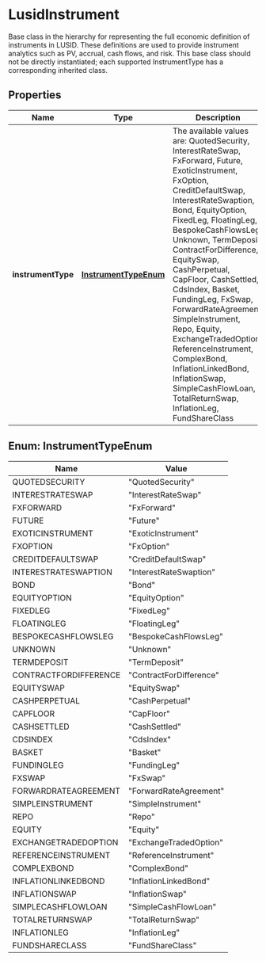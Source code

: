 

# LusidInstrument

Base class in the hierarchy for representing the full economic definition of instruments in LUSID.  These definitions are used to provide instrument analytics such as PV, accrual, cash flows, and risk.  This base class should not be directly instantiated; each supported InstrumentType has a corresponding inherited class.

## Properties

| Name | Type | Description | Notes |
|------------ | ------------- | ------------- | -------------|
|**instrumentType** | [**InstrumentTypeEnum**](#InstrumentTypeEnum) | The available values are: QuotedSecurity, InterestRateSwap, FxForward, Future, ExoticInstrument, FxOption, CreditDefaultSwap, InterestRateSwaption, Bond, EquityOption, FixedLeg, FloatingLeg, BespokeCashFlowsLeg, Unknown, TermDeposit, ContractForDifference, EquitySwap, CashPerpetual, CapFloor, CashSettled, CdsIndex, Basket, FundingLeg, FxSwap, ForwardRateAgreement, SimpleInstrument, Repo, Equity, ExchangeTradedOption, ReferenceInstrument, ComplexBond, InflationLinkedBond, InflationSwap, SimpleCashFlowLoan, TotalReturnSwap, InflationLeg, FundShareClass |  |



## Enum: InstrumentTypeEnum

| Name | Value |
|---- | -----|
| QUOTEDSECURITY | &quot;QuotedSecurity&quot; |
| INTERESTRATESWAP | &quot;InterestRateSwap&quot; |
| FXFORWARD | &quot;FxForward&quot; |
| FUTURE | &quot;Future&quot; |
| EXOTICINSTRUMENT | &quot;ExoticInstrument&quot; |
| FXOPTION | &quot;FxOption&quot; |
| CREDITDEFAULTSWAP | &quot;CreditDefaultSwap&quot; |
| INTERESTRATESWAPTION | &quot;InterestRateSwaption&quot; |
| BOND | &quot;Bond&quot; |
| EQUITYOPTION | &quot;EquityOption&quot; |
| FIXEDLEG | &quot;FixedLeg&quot; |
| FLOATINGLEG | &quot;FloatingLeg&quot; |
| BESPOKECASHFLOWSLEG | &quot;BespokeCashFlowsLeg&quot; |
| UNKNOWN | &quot;Unknown&quot; |
| TERMDEPOSIT | &quot;TermDeposit&quot; |
| CONTRACTFORDIFFERENCE | &quot;ContractForDifference&quot; |
| EQUITYSWAP | &quot;EquitySwap&quot; |
| CASHPERPETUAL | &quot;CashPerpetual&quot; |
| CAPFLOOR | &quot;CapFloor&quot; |
| CASHSETTLED | &quot;CashSettled&quot; |
| CDSINDEX | &quot;CdsIndex&quot; |
| BASKET | &quot;Basket&quot; |
| FUNDINGLEG | &quot;FundingLeg&quot; |
| FXSWAP | &quot;FxSwap&quot; |
| FORWARDRATEAGREEMENT | &quot;ForwardRateAgreement&quot; |
| SIMPLEINSTRUMENT | &quot;SimpleInstrument&quot; |
| REPO | &quot;Repo&quot; |
| EQUITY | &quot;Equity&quot; |
| EXCHANGETRADEDOPTION | &quot;ExchangeTradedOption&quot; |
| REFERENCEINSTRUMENT | &quot;ReferenceInstrument&quot; |
| COMPLEXBOND | &quot;ComplexBond&quot; |
| INFLATIONLINKEDBOND | &quot;InflationLinkedBond&quot; |
| INFLATIONSWAP | &quot;InflationSwap&quot; |
| SIMPLECASHFLOWLOAN | &quot;SimpleCashFlowLoan&quot; |
| TOTALRETURNSWAP | &quot;TotalReturnSwap&quot; |
| INFLATIONLEG | &quot;InflationLeg&quot; |
| FUNDSHARECLASS | &quot;FundShareClass&quot; |



